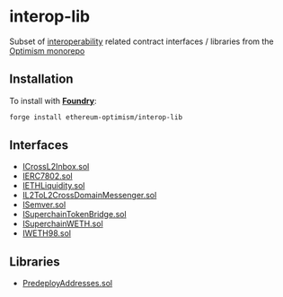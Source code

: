 # interop-lib

Subset of [interoperability](https://specs.optimism.io/interop/overview.html) related contract interfaces / libraries from the [Optimism monorepo](https://github.com/ethereum-optimism/optimism/tree/develop/packages/contracts-bedrock)

## Installation

To install with [**Foundry**](https://github.com/foundry-rs/foundry):

```sh
forge install ethereum-optimism/interop-lib
```

## Interfaces

- [ICrossL2Inbox.sol](src/interfaces/ICrossL2Inbox.sol)
- [IERC7802.sol](src/interfaces/IERC7802.sol)
- [IETHLiquidity.sol](src/interfaces/IETHLiquidity.sol)
- [IL2ToL2CrossDomainMessenger.sol](src/interfaces/IL2ToL2CrossDomainMessenger.sol)
- [ISemver.sol](src/interfaces/ISemver.sol)
- [ISuperchainTokenBridge.sol](src/interfaces/ISuperchainTokenBridge.sol)
- [ISuperchainWETH.sol](src/interfaces/ISuperchainWETH.sol)
- [IWETH98.sol](src/interfaces/IWETH98.sol)

## Libraries

- [PredeployAddresses.sol](src/libraries/PredeployAddresses.sol)
